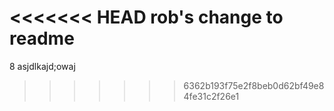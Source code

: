 <<<<<<< HEAD
rob's change to readme
=======
8
asjdlkajd;owaj
>>>>>>> 6362b193f75e2f8beb0d62bf49e84fe31c2f26e1
